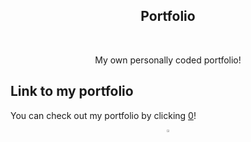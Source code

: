 <h2 align="center">Portfolio</h2>

<br/>
<p align="center">My own personally coded portfolio!
</p>


## Link to my portfolio

You can check out my portfolio by clicking [0](https://abdelrahmanthecoder.github.io/Abdelrahmanthecoder.portfolio.github.io/)!

<div align="center">
  <a href="https://github.com/Abdelrahmanthecoder" style="text-decoration:none;">
    <img src="https://github.com/ultralytics/assets/raw/main/social/logo-social-github.png" width="3%" alt="" /></a>
</div>
